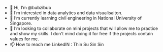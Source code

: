 - 👋 Hi, I’m @bubzibub
- 👀 I’m interested in data analytics and data visualisaiton. 
- 🌱 I’m currently learning civil engineering in National University of Singapore.
- 💞️ I’m looking to collaborate on mini projects that will allow me to practice and show my skills. I don't mind doing it for free if the projects contain values for me. 
- 📫 How to reach me LinkedIN : Thin Su Sin Sin 

<!---
bubzibub/bubzibub is a ✨ special ✨ repository because its `README.md` (this file) appears on your GitHub profile.
You can click the Preview link to take a look at your changes.
--->
